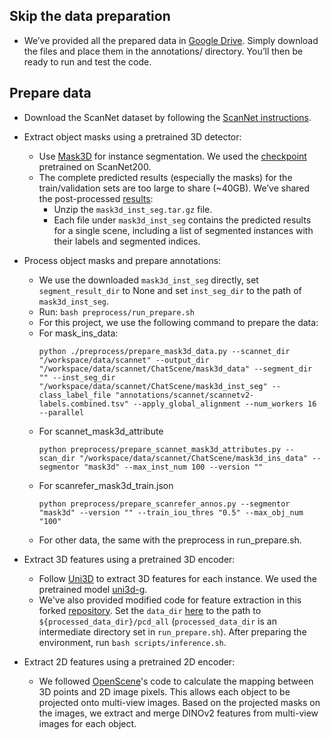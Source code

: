 ## Skip the data preparation

- We’ve provided all the prepared data in [Google Drive](https://drive.google.com/drive/folders/12RV0N_mPPjD8oDWz_kIfORCY9GvJX2WN?usp=sharing). Simply download the files and place them in the annotations/ directory. You’ll then be ready to run and test the code.

## Prepare data

- Download the ScanNet dataset by following the [ScanNet instructions](https://github.com/ScanNet/ScanNet).

- Extract object masks using a pretrained 3D detector:
    - Use [Mask3D](https://github.com/JonasSchult/Mask3D) for instance segmentation. We used the [checkpoint](https://omnomnom.vision.rwth-aachen.de/data/mask3d/checkpoints/scannet200/scannet200_val.ckpt) pretrained on ScanNet200.
    - The complete predicted results (especially the masks) for the train/validation sets are too large to share (~40GB). We’ve shared the post-processed [results](https://drive.google.com/file/d/1jwQYJvkWwRmawZvNOSy6U0lnqnEiasNX/view?usp=sharing):
        - Unzip the `mask3d_inst_seg.tar.gz` file.
        - Each file under `mask3d_inst_seg` contains the predicted results for a single scene, including a list of segmented instances with their labels and segmented indices.

- Process object masks and prepare annotations:
    - We use the downloaded `mask3d_inst_seg` directly, set `segment_result_dir` to None and set `inst_seg_dir` to the path of `mask3d_inst_seg`.
    - Run: `bash preprocess/run_prepare.sh`
    - For this project, we use the following command to prepare the data:
    - For mask_ins_data:
      ```shell
      python ./preprocess/prepare_mask3d_data.py --scannet_dir "/workspace/data/scannet" --output_dir "/workspace/data/scannet/ChatScene/mask3d_data" --segment_dir "" --inst_seg_dir "/workspace/data/scannet/ChatScene/mask3d_inst_seg" --class_label_file "annotations/scannet/scannetv2-labels.combined.tsv" --apply_global_alignment --num_workers 16 --parallel
      ```
    - For scannet_mask3d_attribute
      ```shell
      python preprocess/prepare_scannet_mask3d_attributes.py --scan_dir "/workspace/data/scannet/ChatScene/mask3d_ins_data" --segmentor "mask3d" --max_inst_num 100 --version ""
      ```
    - For scanrefer_mask3d_train.json
      ```shell
      python preprocess/prepare_scanrefer_annos.py --segmentor "mask3d" --version "" --train_iou_thres "0.5" --max_obj_num "100"
      ```
    - For other data, the same with the preprocess in run_prepare.sh.

- Extract 3D features using a pretrained 3D encoder:
    - Follow [Uni3D](https://github.com/baaivision/Uni3D?tab=readme-ov-file) to extract 3D features for each instance. We used the pretrained model [uni3d-g](https://huggingface.co/BAAI/Uni3D/blob/main/modelzoo/uni3d-g/model.pt).
    - We've also provided modified code for feature extraction in this forked [repository](https://github.com/ZzZZCHS/Uni3D). Set the `data_dir` [here](https://github.com/ZzZZCHS/Uni3D/blob/main/main.py#L620) to the path to `${processed_data_dir}/pcd_all` (`processed_data_dir` is an intermediate directory set in `run_prepare.sh`). After preparing the environment, run `bash scripts/inference.sh`.

- Extract 2D features using a pretrained 2D encoder:

    - We followed [OpenScene](https://github.com/pengsongyou/openscene)'s code to calculate the mapping between 3D points and 2D image pixels. This allows each object to be projected onto multi-view images. Based on the projected masks on the images, we extract and merge DINOv2 features from multi-view images for each object.
